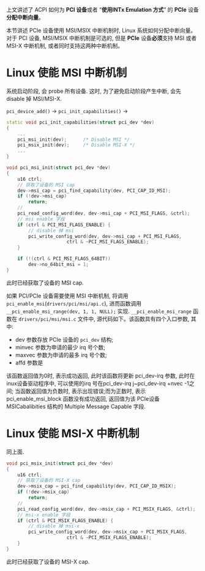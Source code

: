 
上文讲述了 ACPI 如何为 **PCI 设备**或者 “**使用INTx Emulation 方式**” 的 **PCIe** 设备**分配中断向量**。

本节讲述 PCIe 设备使用 MSI/MSIX 中断机制时, Linux 系统如何分配中断向量。对于 PCI 设备, MSI/MSIX 中断机制是可选的, 但是 **PCIe** 设备**必须**支持 MSI 或者 MSI-X 中断机制, 或者同时支持这两种中断机制。

# Linux 使能 MSI 中断机制

系统启动阶段, 会 probe 所有设备. 这时, 为了避免启动阶段产生中断, 会先 disable 掉 MSI/MSI-X.

`pci_device_add()` -> `pci_init_capabilities()` -> 

```cpp
static void pci_init_capabilities(struct pci_dev *dev)
{
    ...
	pci_msi_init(dev);		/* Disable MSI */
	pci_msix_init(dev);		/* Disable MSI-X */
    ...
}
```

```cpp
void pci_msi_init(struct pci_dev *dev)
{
	u16 ctrl;
    // 获取了设备的 MSI cap
	dev->msi_cap = pci_find_capability(dev, PCI_CAP_ID_MSI);
	if (!dev->msi_cap)
		return;
    // 
	pci_read_config_word(dev, dev->msi_cap + PCI_MSI_FLAGS, &ctrl);
    // msi enable 字段
	if (ctrl & PCI_MSI_FLAGS_ENABLE) {
        // disable 掉 msi
		pci_write_config_word(dev, dev->msi_cap + PCI_MSI_FLAGS,
				      ctrl & ~PCI_MSI_FLAGS_ENABLE);
	}

	if (!(ctrl & PCI_MSI_FLAGS_64BIT))
		dev->no_64bit_msi = 1;
}
```

此时已经获取了设备的 MSI cap.

如果 PCI/PCIe 设备需要使用 MSI 中断机制, 将调用 `pci_enable_msi`(`drivers/pci/msi/api.c`), 进而函数调用 `__pci_enable_msi_range(dev, 1, 1, NULL);` 实现. `__pci_enable_msi_range` 函数在 `drivers/pci/msi/msi.c` 文件中, 源代码如下。该函数具有四个入口参数, 其中:

* dev 参数存放 PCIe 设备的 `pci_dev` 结构;
* minvec 参数为申请的最少 irq 号个数;
* maxvec 参数为申请的最多 irq 号个数;
* affd 参数是

该函数返回值为0时, 表示成功返回, 此时该函数将更新 pci_dev-irq 参数, 此时在inux设备驱动程序中, 可以使用的irq 号在pci_dev-irq j~pci_dev-irq +nvec -1之间; 当函数返回值为负数时, 表示出现错误;而为正数时, 表示 pci_enable_msi_block 函数没有成功返回, 返回值为该 PCIe设备 MSICabalibities 结构的 Multiple Message Capable 字段.

# Linux 使能 MSI-X 中断机制

同上面.

```cpp
void pci_msix_init(struct pci_dev *dev)
{
	u16 ctrl;
    // 获取了设备的 MSI-X cap
	dev->msix_cap = pci_find_capability(dev, PCI_CAP_ID_MSIX);
	if (!dev->msix_cap)
		return;
    // 
	pci_read_config_word(dev, dev->msix_cap + PCI_MSIX_FLAGS, &ctrl);
    // msi-x enable 字段
	if (ctrl & PCI_MSIX_FLAGS_ENABLE) {
        // disable 掉 msi-x
		pci_write_config_word(dev, dev->msix_cap + PCI_MSIX_FLAGS,
				      ctrl & ~PCI_MSIX_FLAGS_ENABLE);
	}
}
```

此时已经获取了设备的 MSI-X cap.
